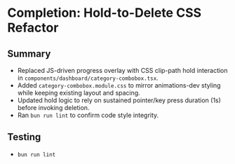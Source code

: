 # Completion: Hold-to-Delete CSS Refactor

## Summary
- Replaced JS-driven progress overlay with CSS clip-path hold interaction in `components/dashboard/category-combobox.tsx`.
- Added `category-combobox.module.css` to mirror animations-dev styling while keeping existing layout and spacing.
- Updated hold logic to rely on sustained pointer/key press duration (1s) before invoking deletion.
- Ran `bun run lint` to confirm code style integrity.

## Testing
- `bun run lint`
